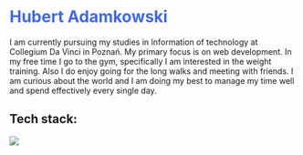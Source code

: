 
<h1 style="color: royalblue"><strong>Hubert Adamkowski</strong></h1>
I am currently pursuing my studies in Information of technology at Collegium Da Vinci in Poznań. My primary focus is on web development. In my free time I go to the gym, specifically I am interested in the weight training. Also I do enjoy going for the long walks and meeting with friends. 
I am curious about the world and I am doing my best to manage my time well and spend effectively every single day.
<div>
<h2>Tech stack:</h2>
<p align="left">
  <a href="https://skillicons.dev">
    <img src="https://skillicons.dev/icons?i=html,css,scss,python,javascript,react,typescript,jest,vite" />
  </a>
</p>
</div>
